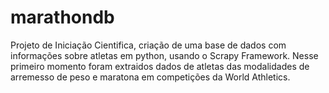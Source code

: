 # marathondb
Projeto de Iniciação Cientifica, criação de uma base de dados com informações sobre atletas em python, usando o Scrapy Framework. Nesse primeiro momento foram extraidos dados de atletas das modalidades de arremesso de peso e maratona em competições da World Athletics.
